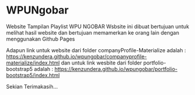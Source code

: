 # WPUNgobar
Website Tampilan Playlist WPU NGOBAR
Wsbsite ini dibuat bertujuan untuk melihat hasil website dan bertujuan memamerkan ke orang lain dengan menggunakan Github Pages

Adapun link untuk website dari folder companyProfile-Materialize adalah : https://kenzundera.github.io/wpungobar/companyprofile-materialize/index.html
dan untuk link wesbite dari folder portfolio-bootstrap5 adalah : https://kenzundera.github.io/wpungobar/portfolio-bootstrap5/index.html

Sekian Terimakasih...
